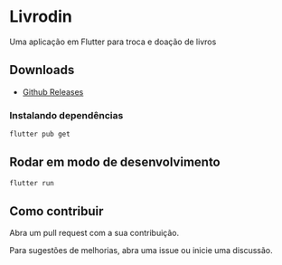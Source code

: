 # Livrodin

Uma aplicação em Flutter para troca e doação de livros

## Downloads

- [Github Releases](https://github.com/booktcc/livrodin_app/releases/download/v1.0.0/livrodin-1.0.0.apk)

### Instalando dependências

```bash
flutter pub get
```

## Rodar em modo de desenvolvimento

```bash
flutter run
```

## Como contribuir

Abra um pull request com a sua contribuição.

Para sugestões de melhorias, abra uma issue ou inicie uma discussão.
